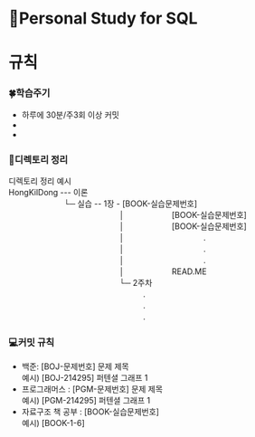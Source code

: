 # 📓Personal Study for SQL
# 규칙
### 🍀학습주기
- 하루에 30분/주3회 이상 커밋
- 
- 
  
### 📂디렉토리 정리
디렉토리 정리 예시 <br/>
HongKilDong ---  이론 <br/>
　　　　　　　└─ 실습 --  1장 -  [BOOK-실습문제번호] <br/>
　　　　　　　　　　　　　　│　　　　　　[BOOK-실습문제번호] <br/>
　　　　　　　　　　　　　　│　　　　　　[BOOK-실습문제번호] <br/>
　　　　　　　　　　　　　　│　　　　　　　　　　. <br/>
　　　　　　　　　　　　　　│　　　　　　　　　　. <br/>
　　　　　　　　　　　　　　│　　　　　　　　　　. <br/>
　　　　　　　　　　　　　　│　　　　　　READ.ME <br/>
　　　　　　　　　　　　　　└─ 2주차 <br/>
　　　　　　　　　　　　　　　　　. <br/>
　　　　　　　　　　　　　　　　　. <br/>
　　　　　　　　　　　　　　　　　. <br/>

### 💻커밋 규칙
- 백준: [BOJ-문제번호] 문제 제목 <br/>
  예시) [BOJ-214295] 퍼텐셜 그래프 1<br/>
- 프로그래머스 : [PGM-문제번호] 문제 제목 <br/>
  예시) [PGM-214295] 퍼텐셜 그래프 1<br/>
- 자료구조 책 공부 : [BOOK-실습문제번호]<br/>
  예시) [BOOK-1-6] <br/>
